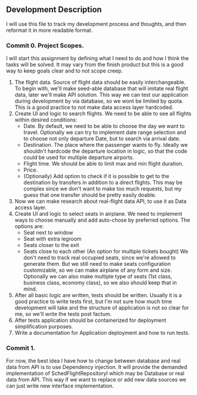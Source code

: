 ## Development Description
I will use this file to track my development process and thoughts, and then reformat it in more readable format.

### Commit 0. Project Scopes.
I will start this assignment by defining what I need to do and how I think the tasks will be solved. It may vary from the finish product but this is a good way to keep goals clear and to not scope creep.

1. The flight data. Source of flight data should be easily interchangeable. To begin with, we'll make seed-able database that will imitate real flight data, later we'll make API solution. This way we can test our application during development by via database, so we wont be limited by quota. This is a good practice to not make data access layer hardcoded.
2. Create UI and logic to search flights. We need to be able to see all flights within desired conditions:
    - Date. By default, we need to be able to choose the day we want to travel. Optionally we can try to implement date range selection and to choose not only departure Date, but to search via arrival date.
    - Destination. The place where the passenger wants to fly. Ideally we shouldn't hardcode the departure location in logic, so that the code could be used for multiple departure airports.
    - Flight time. We should be able to limit max and min flight duration.
    - Price.
    - (Optionally) Add option to check if it is possible to get to the destination by transfers in addition to a direct flights. This may be complex since we don't want to make too much requests, but my guess that one transfer should be pretty easily doable.
3. Now we can make research about real-flight data API, to use it as Data access layer.
4. Create UI and logic to select seats in airplane. We need to implement ways to choose manually and add auto-chose by preferred options. The options are:
    - Seat next to window
    - Seat with extra legroom
    - Seats closer to the exit
    - Seats close to each other (An option for multiple tickets bought)
    We don't need to track real occupied seats, since we're allowed to generate them. But we still need to make seats configuration customizable, so we can make airplane of any form and size. Optionally we can also make multiple type of seats (1st class, business class, economy class), so we also should keep that in mind.
4. After all basic logic are written, tests should be written. Usually it is a good practice to write tests first, but I'm not sure how much time development will take and the structure of application is not so clear for me, so we'll write the tests post factum.
5. After tests application should be containerized for deployment simplification purposes.
6. Write a documentation for Application deployment and how to run tests.

### Commit 1.
For now, the best idea I have how to change between database and real data from API is to use Dependency injection. It will provide the demanded implementation of SchedFlightRepositoryI which may be Database or real data from API. This way if we want to replace or add new data sources we can just write new interface implementation.
